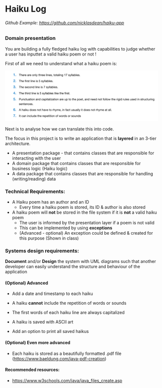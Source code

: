 # Haiku Log

###### Github Example: https://github.com/nicklasdean/haiku-app

### Domain presentation

You are building a fully fledged haiku log with capabilities to judge whether a user has inputtet a valid haiku poem or not !

First of all we need to understand what a haiku poem is: 

![image-20211109134849071](UMLProject.assets/image-20211109134849071.png)

Next is to analyse how we can translate this into code.

The focus in this project is to write an application that is **layered** in an 3-tier architecture.



- A presentation package - that contains classes that are responsible for interacting with the user
- A domain package that contains classes that are responsible for business logic (Haiku logic)
- A data package that contains classes that are responsible for handling (writing/reading) data



### Technical Requirements:

- A Haiku poem has an author and an ID
  - Every time a haiku poem is stored, its ID & author is also stored
- A haiku poem will **not** be stored in the file system if it is **not** a valid haiku poem
  - The user is informed by the presentation layer if a poem is not valid
  - This can be implemented by using **exceptions**
  - (Advanced - optional) An exception could be defined & created for this purpose (Shown in class)

### Systems design requirements:

**Document** and/or **Design** the system with UML diagrams such that another developer can easily understand the structure and behaviour of the application



#### (Optional) Advanced 

- Add a date and timestamp to each haiku

- A haiku **cannot** include the repetition of words or sounds
- The first words of each haiku line are always capitalized 
- A haiku is saved with ASCII art
- Add an option to print all saved haikus

#### (Optional) Even more advanced

- Each haiku is stored as a beautifully formatted .pdf file (https://www.baeldung.com/java-pdf-creation)

#### Recommended resources:

- https://www.w3schools.com/java/java_files_create.asp
